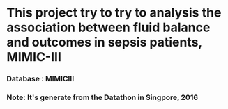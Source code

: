 # This project try to try to analysis the association between fluid balance and outcomes in sepsis patients, MIMIC-III

### Database : MIMICIII
### Note: It's generate from the Datathon in Singpore, 2016


